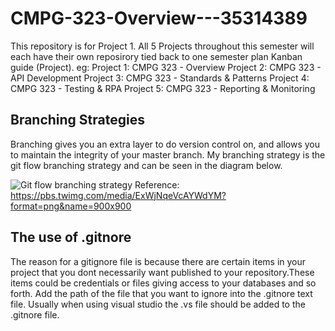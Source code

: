 # CMPG-323-Overview---35314389
This repository is for Project 1.
All 5 Projects throughout this semester will each have their own reposirory tied back to one semester plan Kanban guide (Project).
eg: 
Project 1: CMPG 323 - Overview
Project 2: CMPG 323 - API Development
Project 3: CMPG 323 - Standards & Patterns
Project 4: CMPG 323 - Testing & RPA
Project 5: CMPG 323 - Reporting & Monitoring

## Branching Strategies
Branching gives you an extra layer to do version control on, and allows you to maintain the integrity of your master branch.
My branching strategy is the git flow branching strategy and can be seen in the diagram below.

![Git flow branching strategy](https://user-images.githubusercontent.com/53267265/184179834-49ff60a5-24e1-4de4-aafb-94077b6b89fb.png)
Reference: https://pbs.twimg.com/media/ExWjNqeVcAYWdYM?format=png&name=900x900
## The use of .gitnore
The reason for a gitignore file is because there are certain items in your project that you dont necessarily want published to your repository.These items could be credentials or files giving access to your databases and so forth. 
Add the path of the file that you want to ignore into the .gitnore text file.
Usually when using visual studio the .vs file should be added to the .gitnore file.

## 
